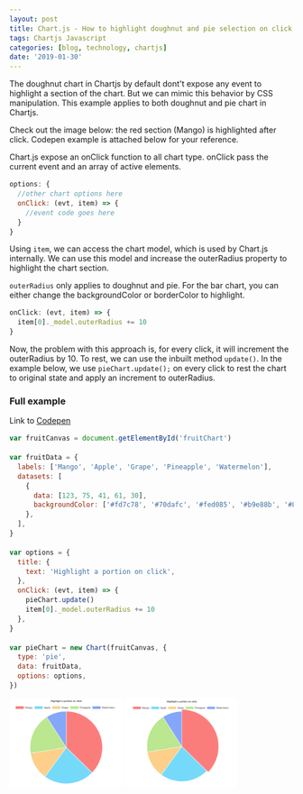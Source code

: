```yaml
---
layout: post
title: Chart.js - How to highlight doughnut and pie selection on click
tags: Chartjs Javascript
categories: [blog, technology, chartjs]
date: '2019-01-30'
---
```


The doughnut chart in Chartjs by default dont't expose any event to highlight a section of the chart. But we can mimic this behavior by CSS manipulation. This example applies to both doughnut and pie chart in Chartjs.

Check out the image below: the red section (Mango) is highlighted after click. Codepen example is attached below for your reference.

Chart.js expose an onClick function to all chart type. onClick pass the current event and an array of active elements.

```javascript
options: {
  //other chart options here
  onClick: (evt, item) => {
    //event code goes here
  }
}
```

Using `item`, we can access the chart model, which is used by Chart.js internally. We can use this model and increase the outerRadius property to highlight the chart section.

`outerRadius` only applies to doughnut and pie. For the bar chart, you can either change the backgroundColor or borderColor to highlight.

```javascript
onClick: (evt, item) => {
  item[0]._model.outerRadius += 10
}
```

Now, the problem with this approach is, for every click, it will increment the outerRadius by 10. To rest, we can use the inbuilt method `update()`. In the example below, we use `pieChart.update();` on every click to rest the chart to original state and apply an increment to outerRadius.

### Full example

Link to [Codepen](https://codepen.io/nobalmohan/pen/RvoLZy)

```javascript
var fruitCanvas = document.getElementById('fruitChart')

var fruitData = {
  labels: ['Mango', 'Apple', 'Grape', 'Pineapple', 'Watermelon'],
  datasets: [
    {
      data: [123, 75, 41, 61, 30],
      backgroundColor: ['#fd7c78', '#70dafc', '#fed085', '#b9e88b', '#82a5fc'],
    },
  ],
}

var options = {
  title: {
    text: 'Highlight a portion on click',
  },
  onClick: (evt, item) => {
    pieChart.update()
    item[0]._model.outerRadius += 10
  },
}

var pieChart = new Chart(fruitCanvas, {
  type: 'pie',
  data: fruitData,
  options: options,
})
```

<img src="chartjs-pie.png" alt="chartjs-pie" style="width:200px;"/>
<img src="chartjs-pie-highlight.png" alt="chartjs-pie" style="width:200px;"/>
